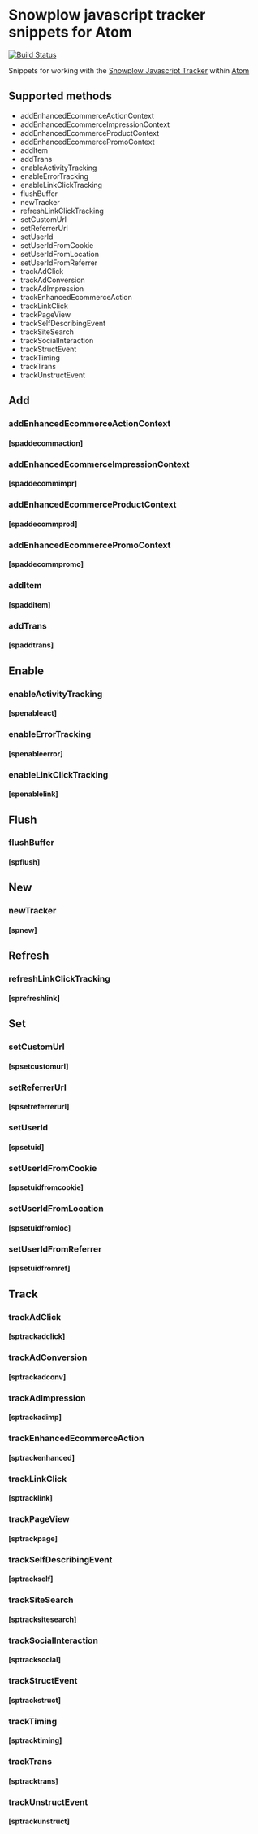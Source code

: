 # Snowplow javascript tracker snippets for Atom

[![Build Status](https://travis-ci.org/njenkins/atom-snowplowjs-snippets.svg?branch=master)](https://travis-ci.org/njenkins/atom-snowplowjs-snippets)

Snippets for working with the [Snowplow Javascript Tracker](http://snowplowanalytics.com/) within [Atom](http://atom.io)

## Supported methods
* addEnhancedEcommerceActionContext
* addEnhancedEcommerceImpressionContext
* addEnhancedEcommerceProductContext
* addEnhancedEcommercePromoContext
* addItem
* addTrans
* enableActivityTracking
* enableErrorTracking
* enableLinkClickTracking
* flushBuffer
* newTracker
* refreshLinkClickTracking
* setCustomUrl
* setReferrerUrl
* setUserId
* setUserIdFromCookie
* setUserIdFromLocation
* setUserIdFromReferrer
* trackAdClick
* trackAdConversion
* trackAdImpression
* trackEnhancedEcommerceAction
* trackLinkClick
* trackPageView
* trackSelfDescribingEvent
* trackSiteSearch
* trackSocialInteraction
* trackStructEvent
* trackTiming
* trackTrans
* trackUnstructEvent

## Add
### addEnhancedEcommerceActionContext
#### [spaddecommaction]

### addEnhancedEcommerceImpressionContext
#### [spaddecommimpr]

### addEnhancedEcommerceProductContext
#### [spaddecommprod]

### addEnhancedEcommercePromoContext
#### [spaddecommpromo]

### addItem
#### [spadditem]

### addTrans
#### [spaddtrans]

## Enable
### enableActivityTracking
#### [spenableact]

### enableErrorTracking
#### [spenableerror]

### enableLinkClickTracking
#### [spenablelink]

## Flush
### flushBuffer
#### [spflush]

## New
### newTracker
#### [spnew]

## Refresh
### refreshLinkClickTracking
#### [sprefreshlink]

## Set
### setCustomUrl
#### [spsetcustomurl]

### setReferrerUrl
#### [spsetreferrerurl]

### setUserId
#### [spsetuid]

### setUserIdFromCookie
#### [spsetuidfromcookie]

### setUserIdFromLocation
#### [spsetuidfromloc]

### setUserIdFromReferrer
#### [spsetuidfromref]

## Track

### trackAdClick
#### [sptrackadclick]

### trackAdConversion
#### [sptrackadconv]

### trackAdImpression
#### [sptrackadimp]

### trackEnhancedEcommerceAction
#### [sptrackenhanced]

### trackLinkClick
#### [sptracklink]

### trackPageView
#### [sptrackpage]

### trackSelfDescribingEvent
#### [sptrackself]

### trackSiteSearch
#### [sptracksitesearch]

### trackSocialInteraction
#### [sptracksocial]

### trackStructEvent
#### [sptrackstruct]

### trackTiming
#### [sptracktiming]

### trackTrans
#### [sptracktrans]

### trackUnstructEvent
#### [sptrackunstruct]
